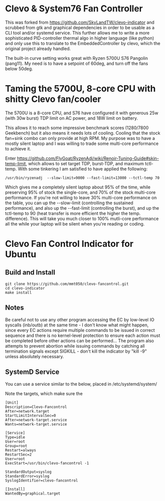 Clevo & System76 Fan Controller 
===============================

This was forked from https://github.com/SkyLandTW/clevo-indicator and scrubbed from gtk and graphical dependencies in order
to be usable as a CLI tool and/or systemd service. This further allows me to write a more sophisticated PID-controller thermal algo in higher language (like python)
and only use this to translate to the EmbeddedController by clevo, which the original project already handled.

The built-in curve setting works great with Ryzen 5700U S76 Pangolin (pang11). My need is to have a setpoint of 60deg, and turn off the fans below 50deg. 

Taming the 5700U, 8-core CPU with shitty Clevo fan/cooler
=========================================================

The 5700U is a 8-core CPU, and S76 have configured it with generous 25w (with 30w burst) TDP limit on AC power, and 18W limit on battery.

This allows it to reach some impressive benchmark scores (1280/7800 Geekbench) but it also means it needs lots of cooling. Cooling that the stock fan+sink combo can only provide at high RPM.  My purpose was to have a mostly silent laptop and I was willing to trade some multi-core performance to achieve it. 

Enter https://github.com/FlyGoat/RyzenAdj/wiki/Renoir-Tuning-Guide#skin-temp-limit, which allows to set target TDP, burst-TDP, and maximum tctl-temp. With some tinkering I am satisfied to have applied the following:
```shell
/usr/bin/ryzenadj  --slow-limit=9000 --fast-limit=13000 --tctl-temp 70
```

Which gives me a completely silent laptop about 95% of the time, while preserving 95% of stock the single-core, and 70% of the stock multi-core performance. If you're not willing to leave 30% multi-core performance on the table, you can up the --slow-limit (controlling the sustained performance), and also up the --fast-limit (controlling the burst), and up the tctl-temp to 90 (heat transfer is more efficient the higher the temp. difference). This will take you much closer to 100% mutli-core performance all the while your laptop will be silent when you're reading or coding.


Clevo Fan Control Indicator for Ubuntu
======================================

Build and Install
-----------------

```shell
git clone https://github.com/mmt050/clevo-fancontrol.git
cd clevo-indicator
make install
```


Notes
-----

Be careful not to use any other program accessing the EC by low-level IO
syscalls (inb/outb) at the same time - I don't know what might happen, since
every EC actions require multiple commands to be issued in correct sequence and
there is no kernel-level protection to ensure each action must be completed
before other actions can be performed... The program also attempts to prevent
abortion while issuing commands by catching all termination signals except
SIGKILL - don't kill the indicator by "kill -9" unless absolutely necessary.

SystemD Service
---------------

You can use a service similar to the below, placed in /etc/systemd/system/

Note the targets, which make sure the 

```shell
[Unit]
Description=Clevo-Fancontrol
After=network.target
StartLimitIntervalSec=0
After=network-target.service
Wants=network-target.service

[Service]
Type=idle
User=root
Group=root
Restart=always
RestartSec=2
User=root
ExecStart=/usr/bin/clevo-fancontrol -1

StandardOutput=syslog
StandardError=syslog
SyslogIdentifier=clevo-fancontrol

[Install]
WantedBy=graphical.target

```


